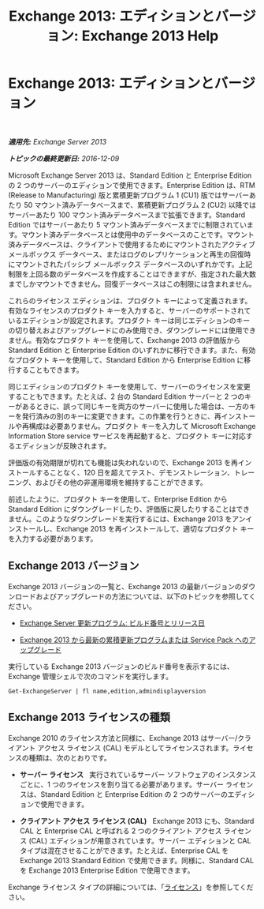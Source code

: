 ﻿---
title: 'Exchange 2013: エディションとバージョン: Exchange 2013 Help'
TOCTitle: 'Exchange 2013: エディションとバージョン'
ms:assetid: b563b543-fb3f-4465-9a54-cbfd680aee1f
ms:mtpsurl: https://technet.microsoft.com/ja-jp/library/Bb232170(v=EXCHG.150)
ms:contentKeyID: 50555859
ms.date: 04/24/2018
mtps_version: v=EXCHG.150
ms.translationtype: HT
---

# Exchange 2013: エディションとバージョン

 

_**適用先:** Exchange Server 2013_

_**トピックの最終更新日:** 2016-12-09_

Microsoft Exchange Server 2013 は、Standard Edition と Enterprise Edition の 2 つのサーバーのエディションで使用できます。Enterprise Edition は、RTM (Release to Manufacturing) 版と累積更新プログラム 1 (CU1) 版ではサーバーあたり 50 マウント済みデータベースまで、累積更新プログラム 2 (CU2) 以降ではサーバーあたり 100 マウント済みデータベースまで拡張できます。Standard Edition ではサーバーあたり 5 マウント済みデータベースまでに制限されています。マウント済みデータベースとは使用中のデータベースのことです。マウント済みデータベースは、クライアントで使用するためにマウントされたアクティブ メールボックス データベース、またはログのレプリケーションと再生の回復時にマウントされたパッシブ メールボックス データベースのいずれかです。上記制限を上回る数のデータベースを作成することはできますが、指定された最大数までしかマウントできません。回復データベースはこの制限には含まれません。

これらのライセンス エディションは、プロダクト キーによって定義されます。有効なライセンスのプロダクト キーを入力すると、サーバーのサポートされているエディションが設定されます。プロダクト キーは同じエディションのキーの切り替えおよびアップグレードにのみ使用でき、ダウングレードには使用できません。有効なプロダクト キーを使用して、Exchange 2013 の評価版から Standard Edition と Enterprise Edition のいずれかに移行できます。また、有効なプロダクト キーを使用して、Standard Edition から Enterprise Edition に移行することもできます。

同じエディションのプロダクト キーを使用して、サーバーのライセンスを変更することもできます。たとえば、2 台の Standard Edition サーバーと 2 つのキーがあるときに、誤って同じキーを両方のサーバーに使用した場合は、一方のキーを発行済みの別のキーに変更できます。この作業を行うときに、再インストールや再構成は必要ありません。プロダクト キーを入力して Microsoft Exchange Information Store service サービスを再起動すると、プロダクト キーに対応するエディションが反映されます。

評価版の有効期限が切れても機能は失われないので、Exchange 2013 を再インストールすることなく、120 日を超えてテスト、デモンストレーション、トレーニング、およびその他の非運用環境を維持することができます。

前述したように、プロダクト キーを使用して、Enterprise Edition から Standard Edition にダウングレードしたり、評価版に戻したりすることはできません。このようなダウングレードを実行するには、Exchange 2013 をアンインストールし、Exchange 2013 を再インストールして、適切なプロダクト キーを入力する必要があります。

## Exchange 2013 バージョン

Exchange 2013 バージョンの一覧と、Exchange 2013 の最新バージョンのダウンロードおよびアップグレードの方法については、以下のトピックを参照してください。

  - [Exchange Server 更新プログラム: ビルド番号とリリース日](https://technet.microsoft.com/ja-jp/library/hh135098\(v=exchg.150\))

  - [Exchange 2013 から最新の累積更新プログラムまたは Service Pack へのアップグレード](upgrade-exchange-2013-to-the-latest-cumulative-update-or-service-pack-exchange-2013-help.md)

実行している Exchange 2013 バージョンのビルド番号を表示するには、Exchange 管理シェルで次のコマンドを実行します。

    Get-ExchangeServer | fl name,edition,admindisplayversion

## Exchange 2013 ライセンスの種類

Exchange 2010 のライセンス方法と同様に、Exchange 2013 はサーバー/クライアント アクセス ライセンス (CAL) モデルとしてライセンスされます。ライセンスの種類は、次のとおりです。

  - **サーバー ライセンス**   実行されているサーバー ソフトウェアのインスタンスごとに、1 つのライセンスを割り当てる必要があります。サーバー ライセンスは、Standard Edition と Enterprise Edition の 2 つのサーバーのエディションで使用できます。

  - **クライアント アクセス ライセンス (CAL)**   Exchange 2013 にも、Standard CAL と Enterprise CAL と呼ばれる 2 つのクライアント アクセス ライセンス (CAL) エディションが用意されています。サーバー エディションと CAL タイプは混在させることができます。たとえば、Enterprise CAL を Exchange 2013 Standard Edition で使用できます。同様に、Standard CAL を Exchange 2013 Enterprise Edition で使用できます。

Exchange ライセンス タイプの詳細については、「[ライセンス](https://go.microsoft.com/fwlink/p/?linkid=392675)」を参照してください。

